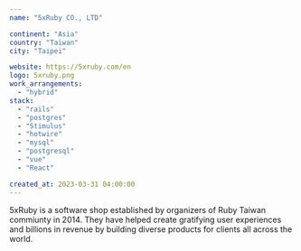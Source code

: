 ```yaml
---
name: "5xRuby CO., LTD"

continent: "Asia"
country: "Taiwan"
city: "Taipei"

website: https://5xruby.com/en
logo: 5xruby.png
work_arrangements: 
  - "hybrid"
stack:
  - "rails"
  - "postgres"
  - "Stimulus"
  - "hotwire"
  - "mysql"
  - "postgresql"
  - "vue"
  - "React"

created_at: 2023-03-31 04:00:00
---
```


5xRuby is a software shop established by organizers of Ruby Taiwan commiunty in 2014. They have helped create gratifying user experiences and billions in revenue by building diverse products for clients all across the world.